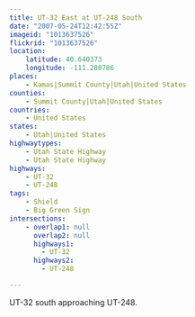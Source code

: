 ```yaml
---
title: UT-32 East at UT-248 South
date: "2007-05-24T12:42:55Z"
imageid: "1013637526"
flickrid: "1013637526"
location:
    latitude: 40.640373
    longitude: -111.280786
places:
    - Kamas|Summit County|Utah|United States
counties:
    - Summit County|Utah|United States
countries:
    - United States
states:
    - Utah|United States
highwaytypes:
    - Utah State Highway
    - Utah State Highway
highways:
    - UT-32
    - UT-248
tags:
    - Shield
    - Big Green Sign
intersections:
    - overlap1: null
      overlap2: null
      highways1:
        - UT-32
      highways2:
        - UT-248

---
```

UT-32 south approaching UT-248.